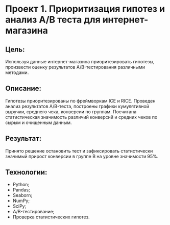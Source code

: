 # Проект 1. Приоритизация гипотез и анализ A/B теста для интернет-магазина
## Цель: 
Используя данные интернет-магазина приоритезировать гипотезы, произвести оценку результатов A/B-тестирования различными методами.
## Описание: 
Гипотезы приоритезированы по фреймворкам ICE и RICE. Проведен анализ результатов A/B-теста, построены графики кумулятивной выручки, среднего чека, конверсии по группам. Посчитана статистическая значимость различий конверсий и средних чеков по сырым и очищенным данным.
## Результат:
Принято решение остановить тест и зафиксировать статистически значимый прирост конверсии в группе B на уровне значимости 95%.
## Технологии:
- Python;
- Pandas;
- Seaborn;
- NumPy;
- SciPy;
- A/B-тестирование;
- Проверка статистических гипотез.


